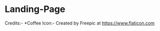 # Landing-Page
Credits:-
    *Coffee Icon:- Created by Freepic at https://www.flaticon.com
    
    